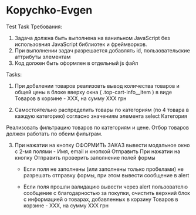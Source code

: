 # Kopychko-Evgen
Test Task
Требования:
1. Задача должна быть выполнена на ванильном JavaScript без использовния JavaScript библиотек и фреймворков.
2. При выполнении задач разрешается добавлять id, пользовательские аттрибуты элементам
3. Код должен быть оформлен в отдельный js файл


Tasks:
1. При добвлении товаров реализовть вывод количества товаров и общей цены
   в блоке вверху окна ( .top-cart-info__item ) в виде
      Товаров в корзине - XXX, на сумму XXX грн

2. Самостоятельно распределить товары по категориям (по 4 товара в каждую категорию)
   согласно значениям элемента select Категория

  Реализовать фильтрацию товаров по категориям и цене.
  Отбор товаров должен работать по обеим фильтрам.

3. При нажатии на кнопку ОФОРМИТЬ ЗАКАЗ вывести модальное окно с 2-мя полями - Имя, email и кнопкой Отправить
   При нажатии на кнопку Отправить проверить заполнение полей формы
   - Если поля не заполнены (или заполнены только пробелами) не разрешать отправку формы,
   при этом вывести сообщение в alert

   - Если поля прошли валидацию вывести через alert пользователю сообщение с благодарностью за покупки,
     очистить верхний блок c информацией о товарах, добавленных в корзину
        Товаров в корзине - XXX, на сумму XXX грн




